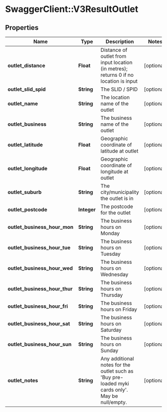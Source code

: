 # SwaggerClient::V3ResultOutlet

## Properties
Name | Type | Description | Notes
------------ | ------------- | ------------- | -------------
**outlet_distance** | **Float** | Distance of outlet from input location (in metres); returns 0 if no location is input | [optional] 
**outlet_slid_spid** | **String** | The SLID / SPID | [optional] 
**outlet_name** | **String** | The location name of the outlet | [optional] 
**outlet_business** | **String** | The business name of the outlet | [optional] 
**outlet_latitude** | **Float** | Geographic coordinate of latitude at outlet | [optional] 
**outlet_longitude** | **Float** | Geographic coordinate of longitude at outlet | [optional] 
**outlet_suburb** | **String** | The city/municipality the outlet is in | [optional] 
**outlet_postcode** | **Integer** | The postcode for the outlet | [optional] 
**outlet_business_hour_mon** | **String** | The business hours on Monday | [optional] 
**outlet_business_hour_tue** | **String** | The business hours on Tuesday | [optional] 
**outlet_business_hour_wed** | **String** | The business hours on Wednesday | [optional] 
**outlet_business_hour_thur** | **String** | The business hours on Thursday | [optional] 
**outlet_business_hour_fri** | **String** | The business hours on Friday | [optional] 
**outlet_business_hour_sat** | **String** | The business hours on Saturday | [optional] 
**outlet_business_hour_sun** | **String** | The business hours on Sunday | [optional] 
**outlet_notes** | **String** | Any additional notes for the outlet such as &#x27;Buy pre-loaded myki cards only&#x27;. May be null/empty. | [optional] 


